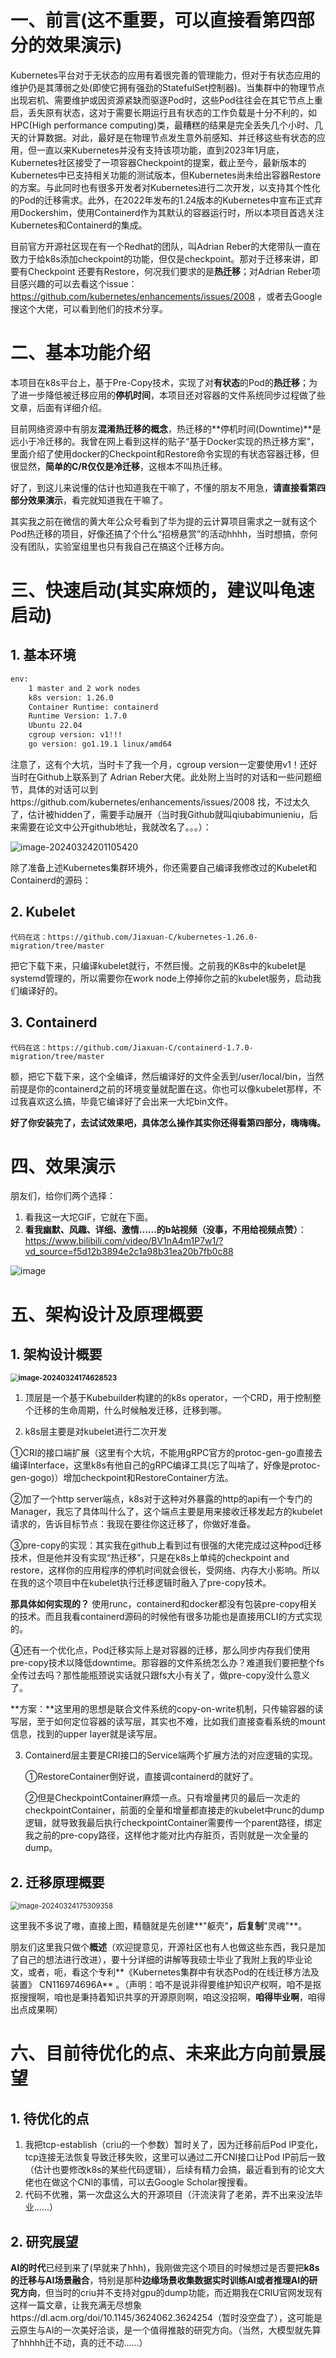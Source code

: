 # 一、前言(这不重要，可以直接看第四部分的效果演示)

Kubernetes平台对于无状态的应用有着很完善的管理能力，但对于有状态应用的维护仍是其薄弱之处(即使它拥有强劲的StatefulSet控制器)。当集群中的物理节点出现宕机、需要维护或因资源紧缺而驱逐Pod时，这些Pod往往会在其它节点上重启，丢失原有状态，这对于需要长期运行且有状态的工作负载是十分不利的，如HPC(High performance computing)类，最糟糕的结果是完全丢失几个小时、几天的计算数据。对此，最好是在物理节点发生意外前感知、并迁移这些有状态的应用，但一直以来Kubernetes并没有支持该项功能，直到2023年1月底，Kubernetes社区接受了一项容器Checkpoint的提案，截止至今，最新版本的Kubernetes中已支持相关功能的测试版本，但Kubernetes尚未给出容器Restore的方案。与此同时也有很多开发者对Kubernetes进行二次开发，以支持其个性化的Pod的迁移需求。此外，在2022年发布的1.24版本的Kubernetes中宣布正式弃用Dockershim，使用Containerd作为其默认的容器运行时，所以本项目首选关注Kubernetes和Containerd的集成。

目前官方开源社区现在有一个Redhat的团队，叫Adrian Reber的大佬带队一直在致力于给k8s添加checkpoint的功能，但仅是checkpoint。那对于迁移来讲，即要有Checkpoint 还要有Restore，何况我们要求的是**热迁移**；对Adrian Reber项目感兴趣的可以去看这个issue：https://github.com/kubernetes/enhancements/issues/2008 ，或者去Google搜这个大佬，可以看到他们的技术分享。

# 二、基本功能介绍
本项目在k8s平台上，基于Pre-Copy技术，实现了对**有状态**的Pod的**热迁移**；为了进一步降低被迁移应用的**停机时间**，本项目还对容器的文件系统同步过程做了些文章，后面有详细介绍。

目前网络资源中有朋友**混淆热迁移的概念**，热迁移的**停机时间(Downtime)**是远小于冷迁移的。我曾在网上看到这样的贴子“基于Docker实现的热迁移方案”，里面介绍了使用docker的Checkpoint和Restore命令实现的有状态容器迁移，但很显然，**简单的C/R仅仅是冷迁移**，这根本不叫热迁移。

​好了，到这儿来说懂的估计也知道我在干嘛了，不懂的朋友不用急，**请直接看第四部分效果演示**，看完就知道我在干嘛了。

其实我之前在微信的黄大年公众号看到了华为提的云计算项目需求之一就有这个Pod热迁移的项目，好像还搞了个什么“招榜悬赏”的活动hhhh，当时想搞，奈何没有团队，实验室组里也只有我自己在搞这个迁移方向。

# 三、快速启动(其实麻烦的，建议叫龟速启动)

## 1. 基本环境

```bash
env:
	1 master and 2 work nodes
	k8s version: 1.26.0
	Container Runtime: containerd
	Runtime Version: 1.7.0
	Ubuntu 22.04
	cgroup version: v1!!!
	go version: go1.19.1 linux/amd64
```

注意了，这有个大坑，当时卡了我一个月，cgroup version一定要使用v1！还好当时在Github上联系到了 Adrian Reber大佬。此处附上当时的对话和一些问题细节，具体的对话可以到https://github.com/kubernetes/enhancements/issues/2008 找，不过太久了，估计被hidden了，需要手动展开（当时我Github就叫qiubabimunieniu，后来需要在论文中公开github地址，我就改名了。。。）：

![image-20240324201105420](README.assets/image-20240324201105420.png)


除了准备上述Kubernetes集群环境外，你还需要自己编译我修改过的Kubelet和Containerd的源码：

## 2. Kubelet

```
代码在这：https://github.com/Jiaxuan-C/kubernetes-1.26.0-migration/tree/master
```

​把它下载下来，只编译kubelet就行，不然巨慢。之前我的K8s中的kubelet是systemd管理的，所以需要你在work node上停掉你之前的kubelet服务，启动我们编译好的。

## 3. Containerd

```
代码在这：https://github.com/Jiaxuan-C/containerd-1.7.0-migration/tree/master
```

​额，把它下载下来，这个全编译，然后编译好的文件全丢到/user/local/bin，当然前提是你的containerd之前的环境变量就配置在这。你也可以像kubelet那样，不过我喜欢这么搞，毕竟它编译好了会出来一大坨bin文件。

**好了你安装完了，去试试效果吧，具体怎么操作其实你还得看第四部分，嗨嗨嗨。**

# 四、效果演示

朋友们，给你们两个选择：

1. 看我这一大坨GIF，它就在下面。 
2. **看我幽默、风趣、详细、激情......的b站视频（没事，不用给视频点赞）**：https://www.bilibili.com/video/BV1nA4m1P7w1/?vd_source=f5d12b3894e2c1a98b31ea20b7fb0c88

![image](https://github.com/Jiaxuan-C/migration-operator/blob/main/demo.gif)

# 五、架构设计及原理概要

## 1. 架构设计概要

**<img src="https://github.com/Jiaxuan-C/migration-operator/blob/main/README.assets/image-20240324174628523.png" alt="image-20240324174628523" style="zoom: 80%;" />**

1. 顶层是一个基于Kubebuilder构建的的k8s operator，一个CRD，用于控制整个迁移的生命周期，什么时候触发迁移，迁移到哪。

2.  k8s层主要是对kubelet进行二次开发

   ①CRI的接口端扩展（这里有个大坑，不能用gRPC官方的protoc-gen-go直接去编译Interface，这里k8s有他自己的gRPC编译工具(忘了叫啥了，好像是protoc-gen-gogo)）增加checkpoint和RestoreContainer方法。

   ②加了一个http server端点，k8s对于这种对外暴露的http的api有一个专门的Manager，我忘了具体叫什么了，这个端点主要是用来接收迁移发起方的kubelet请求的，告诉目标节点：我现在要往你这迁移了，你做好准备。

   ③pre-copy的实现：其实我在github上看到过有很强的大佬完成过这种pod迁移技术，但是他并没有实现“热迁移”，只是在k8s上单纯的checkpoint and restore，这样你的应用程序的停机时间就会很长，受网络、内存大小影响。所以在我的这个项目中在kubelet执行迁移逻辑时融入了pre-copy技术。

   **那具体如何实现的？** 使用runc，containerd和docker都没有包装pre-copy相关的技术。而且我看containerd源码的时候他有很多功能也是直接用CLI的方式实现的。

   ④还有一个优化点，Pod迁移实际上是对容器的迁移，那么同步内存我们使用pre-copy技术以降低downtime。那容器的文件系统怎么办？难道我们要把整个fs全传过去吗？那性能瓶颈说实话就只跟fs大小有关了，做pre-copy没什么意义了。

   **方案：**这里用的思想是联合文件系统的copy-on-write机制，只传输容器的读写层，至于如何定位容器的读写层，其实也不难，比如我们直接查看系统的mount信息，找到的upper layer就是读写层。

3. Containerd层主要是CRI接口的Service端两个扩展方法的对应逻辑的实现。

   ①RestoreContainer倒好说，直接调containerd的就好了。

   ②但是CheckpointContainer麻烦一点。只有增量拷贝的最后一次走的checkpointContainer，前面的全量和增量都直接走的kubelet中runc的dump逻辑，就导致我最后执行checkpointContainer需要传一个parent路径，绑定我之前的pre-copy路径，这样他才能对比内存脏页，否则就是一次全量的dump。

## 2. 迁移原理概要

<img src="https://github.com/Jiaxuan-C/migration-operator/blob/main/README.assets/image-20240324175309358.png" alt="image-20240324175309358" style="zoom:80%;" />

这里我不多说了嗷，直接上图，精髓就是先创建**"躯壳"**，后复制**"灵魂"**。



朋友们这里我只做个**概述**（欢迎提意见，开源社区也有人也做这些东西，我只是加了自己的想法进行改进），要十分详细的讲解等我硕士毕业了我附上我的毕业论文，或者，呃，看这个专利**《Kubernetes集群中有状态Pod的在线迁移方法及装置》 CN116974696A** 。（声明：咱不是说非得要维护知识产权啊，咱不是抠抠搜搜啊，咱也是秉持着知识共享的开源原则啊，咱这没招啊，**咱得毕业啊**，咱得出点成果啊）

# 六、目前待优化的点、未来此方向前景展望

## 1. 待优化的点

1. 我把tcp-establish（criu的一个参数）暂时关了，因为迁移前后Pod IP变化，tcp连接无法恢复导致迁移失败，这里可以通过二开CNI接口让Pod IP前后一致（估计也要修改k8s的某些代码逻辑），后续有精力会搞，最近看到有的论文大佬也在做这个CNI的事情，可以去Google Scholar搜搜看。
2. 代码不优雅，第一次盘这么大的开源项目（汗流浃背了老弟，弄不出来没法毕业......）

## 2. 研究展望

​		**AI的时代**已经到来了(早就来了hhh)，我刚做完这个项目的时候想过是否要把**k8s的迁移与AI场景融合**，特别是那种**边缘场景收集数据实时训练AI或者推理AI的研究方向**，但当时的criu并不支持对gpu的dump功能，而近期我在CRIU官网发现有这样一篇文章，让我充满无尽想象https://dl.acm.org/doi/10.1145/3624062.3624254（暂时没空盘了），这可能是云原生与AI的一次美好洽谈，是一个值得推敲的研究方向。（当然，大模型就先算了hhhhh迁不动，真的迁不动……）

